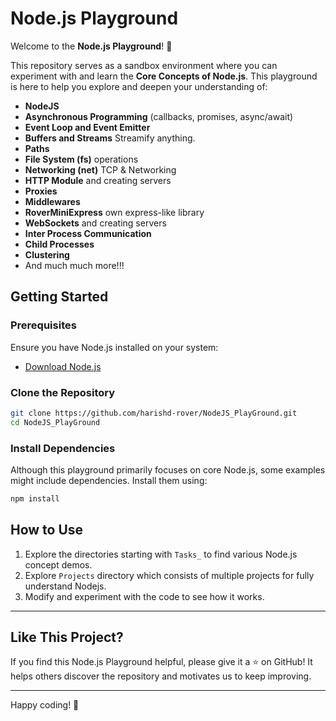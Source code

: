 # Node.js Playground

Welcome to the **Node.js Playground**! 🎉

This repository serves as a sandbox environment where you can experiment with and learn the **Core Concepts of Node.js**. This playground is here to help you explore and deepen your understanding of:

- **NodeJS**
- **Asynchronous Programming** (callbacks, promises, async/await)
- **Event Loop and Event Emitter**
- **Buffers and Streams** Streamify anything.
- **Paths**
- **File System (fs)** operations
- **Networking (net)** TCP & Networking
- **HTTP Module** and creating servers
- **Proxies**
- **Middlewares**
- **RoverMiniExpress** own express-like library
- **WebSockets** and creating servers
- **Inter Process Communication**
- **Child Processes**
- **Clustering**
- And much much more!!!

## Getting Started

### Prerequisites

Ensure you have Node.js installed on your system:

- [Download Node.js](https://nodejs.org/)

### Clone the Repository

```bash
git clone https://github.com/harishd-rover/NodeJS_PlayGround.git
cd NodeJS_PlayGround
```

### Install Dependencies

Although this playground primarily focuses on core Node.js, some examples might include dependencies. Install them using:

```bash
npm install
```

## How to Use

1. Explore the directories starting with `Tasks_` to find various Node.js concept demos.
2. Explore `Projects` directory which consists of multiple projects for fully understand Nodejs.
3. Modify and experiment with the code to see how it works.

---

## Like This Project?

If you find this Node.js Playground helpful, please give it a ⭐ on GitHub! It helps others discover the repository and motivates us to keep improving.

---

Happy coding! 🚀
